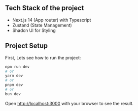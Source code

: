 ## Tech Stack of the project

 - Next.js 14 (App router) with Typescript
 - Zustand (State Management)
 - Shadcn UI for Styling 

## Project Setup

First, Lets see how to run the project:

```bash
npm run dev
# or
yarn dev
# or
pnpm dev
# or
bun dev
```

Open [http://localhost:3000](http://localhost:3000) with your browser to see the result.

